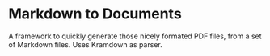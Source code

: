# Markdown to Documents

A framework to quickly generate those nicely formated PDF files, from
a set of Markdown files. Uses Kramdown as parser.
